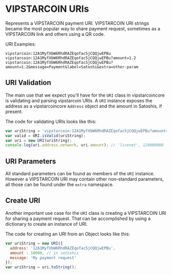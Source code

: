 # VIPSTARCOIN URIs
Represents a VIPSTARCOIN payment URI. VIPSTARCOIN URI strings became the most popular way to share payment request, sometimes as a VIPSTARCOIN link and others using a QR code.

URI Examples:

```
vipstarcoin:12A1MyfXbW6RhdRAZEqofac5jCQQjwEPBu
vipstarcoin:12A1MyfXbW6RhdRAZEqofac5jCQQjwEPBu?amount=1.2
vipstarcoin:12A1MyfXbW6RhdRAZEqofac5jCQQjwEPBu?amount=1.2&message=Payment&label=Satoshi&extra=other-param
```

## URI Validation
The main use that we expect you'll have for the `URI` class in vipstarcoincore is validating and parsing vipstarcoin URIs. A `URI` instance exposes the address as a vipstarcoincore `Address` object and the amount in Satoshis, if present.

The code for validating URIs looks like this:

```javascript
var uriString = 'vipstarcoin:12A1MyfXbW6RhdRAZEqofac5jCQQjwEPBu?amount=1.2';
var valid = URI.isValid(uriString);
var uri = new URI(uriString);
console.log(uri.address.network, uri.amount); // 'livenet', 120000000
```

## URI Parameters
All standard parameters can be found as members of the `URI` instance. However a VIPSTARCOIN URI may contain other non-standard parameters, all those can be found under the `extra` namespace.

## Create URI
Another important use case for the `URI` class is creating a VIPSTARCOIN URI for sharing a payment request. That can be accomplished by using a dictionary to create an instance of URI.

The code for creating an URI from an Object looks like this:

```javascript
var uriString = new URI({
  address: '12A1MyfXbW6RhdRAZEqofac5jCQQjwEPBu',
  amount : 10000, // in satoshis
  message: 'My payment request'
});
var uriString = uri.toString();
```
